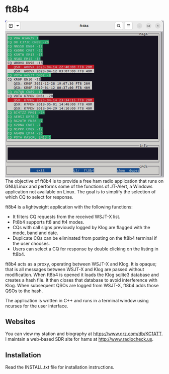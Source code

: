       
# ft8b4
    
![ft8b4 screen image](https://github.com/gkcambr/ft8b4/blob/main/ft8b4.png?raw=true)
The objective of ft8b4 is to provide a free ham radio application that runs on GNU/Linux and performs some of the functions of JT-Alert, a Windows application not available on Linux. The goal is to simplify the selection of which CQ to select for response.  
  
ft8b4 is a lightweight application with the following functions:  
  
  * It filters CQ requests from the received WSJT-X list.  
  * Ft8b4 supports ft8 and ft4 modes.
  * CQs with call signs previously logged by Klog are flagged with the mode, band and date.
  * Duplicate CQs can be eliminated from posting on the ft8b4 terminal if the user chooses.  
  * Users can select a CQ for response by double clicking on the listing in ft8b4.
  
ft8b4 acts as a proxy, operating between WSJT-X and Klog. It is opaque; that is all messages between WSJT-X and Klog are passed without modification. When ft8b4 is opened it loads the Klog sqlite3 database and creates a hash file. It then closes that database to avoid interference with Klog. When subsequent QSOs are logged from WSJT-X, ft8b4 adds those QSOs to the hash.  
  
The application is written in C++ and runs in a terminal window using ncurses for the user interface.
## Websites
    
You can view my station and biography at <https://www.qrz.com/db/KC1ATT>.  
I maintain a web-based SDR site for hams at <http://www.radiocheck.us>.  
## Installation
    
Read the INSTALL.txt file for installation instructions.
